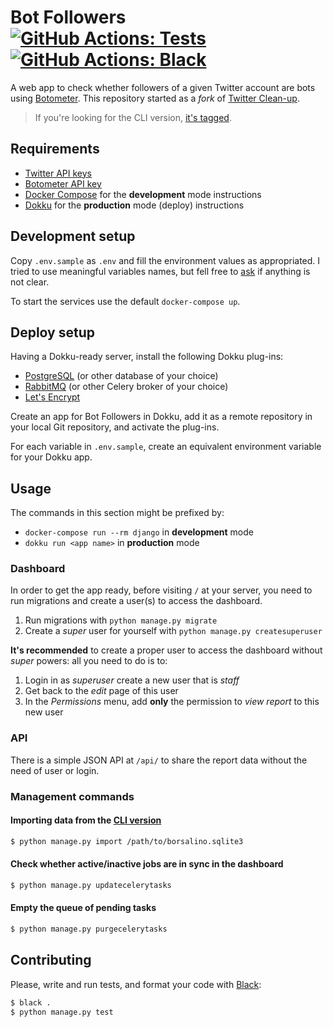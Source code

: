 # Bot Followers [![GitHub Actions: Tests](https://github.com/cuducos/bot-followers/workflows/Tests/badge.svg)]() [![GitHub Actions: Black](https://github.com/cuducos/bot-followers/workflows/Black/badge.svg)]()

A web app to check whether followers of a given Twitter account are bots using [Botometer](https://botometer.iuni.iu.edu/). This repository started as a _fork_ of [Twitter
Clean-up](https://github.com/cuducos/twitter-cleanup).

> If you're looking for the CLI version, [it's tagged](https://github.com/cuducos/bot-followers/tree/cli).

## Requirements

* [Twitter API keys](https://developer.twitter.com/apps)
* [Botometer API key](https://market.mashape.com/OSoMe/botometer)
* [Docker Compose](https://docs.docker.com/compose/) for the **development** mode instructions
* [Dokku](http://dokku.viewdocs.io/dokku/) for the **production** mode (deploy) instructions

## Development setup

Copy `.env.sample` as `.env` and fill the environment values as appropriated. I tried to use meaningful variables names, but fell free to [ask](https://github.com/cuducos/bot-followers/issues) if anything is not clear.

To start the services use the default `docker-compose up`.

## Deploy setup

Having a Dokku-ready server, install the following Dokku plug-ins:

* [PostgreSQL](https://github.com/dokku/dokku-postgres-plugin) (or other database of your choice)
* [RabbitMQ](https://github.com/dokku/dokku-rabbitmq-plugin) (or other Celery broker of your choice)
* [Let's Encrypt](https://github.com/dokku/dokku-letsencrypt)

Create an app for Bot Followers in Dokku, add it as a remote repository in your local Git repository, and activate the plug-ins.

For each variable in `.env.sample`, create an equivalent environment variable for your Dokku app.

## Usage

The commands in this section might be prefixed by:

* `docker-compose run --rm django` in **development** mode
* `dokku run <app name>` in **production** mode

### Dashboard

In order to get the app ready, before visiting `/` at your server, you need to run migrations and create a user(s) to access the dashboard.


1. Run migrations with `python manage.py migrate`
1. Create a _super_ user for yourself with `python manage.py createsuperuser`

**It's recommended** to create a proper user to access the dashboard without _super_ powers: all you need to do is to:

1. Login in as _superuser_ create a new user that is _staff_
2. Get back to the _edit_ page of this user
3. In the _Permissions_ menu, add **only** the permission to _view report_ to this new user

### API

There is a simple JSON API at `/api/` to share the report data without the need of user or login.

### Management commands

#### Importing data from the [CLI version](https://github.com/cuducos/bot-followers/tree/cli)

```bash
$ python manage.py import /path/to/borsalino.sqlite3
```

#### Check whether active/inactive jobs are in sync in the dashboard

```bash
$ python manage.py updatecelerytasks
```

#### Empty the queue of pending tasks

```bash
$ python manage.py purgecelerytasks
```

## Contributing

Please, write and run tests, and format your code with [Black](https://github.com/ambv/black):

```bash
$ black .
$ python manage.py test
```

